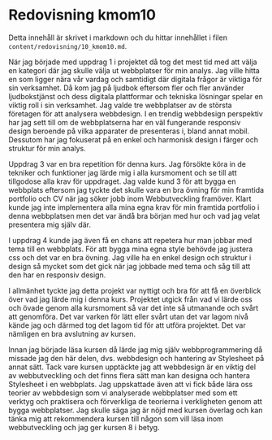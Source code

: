 ---
---
Redovisning kmom10
=========================

Detta innehåll är skrivet i markdown och du hittar innehållet i filen `content/redovisning/10_kmom10.md`.

När jag började med uppdrag 1 i projektet då tog det mest tid med att välja en kategori där jag skulle välja ut webbplatser för min analys. Jag ville hitta en som ligger nära vår vardag och samtidigt där digitala frågor är viktiga för sin verksamhet. Då kom jag på ljudbok eftersom fler och fler använder ljudbokstjänst och dess digitala plattformar och tekniska lösningar spelar en viktig roll i sin verksamhet. Jag valde tre webbplatser av de största företagen för att analysera webbdesign. I en trendig webbdesign perspektiv har jag sett till om de webbplatserna har en väl fungerande responsiv design beroende på vilka apparater de presenteras i, bland annat mobil. Dessutom har jag fokuserat på en enkel och harmonisk design i färger och struktur för min analys.

Uppdrag 3 var en bra repetition för denna kurs. Jag försökte köra in de tekniker och funktioner jag lärde mig i alla kursmoment och se till att tillgodose alla krav för uppdraget. Jag valde kund 3 för att bygga en webbplats eftersom jag tyckte det skulle vara en bra övning för min framtida portfolio och CV när jag söker jobb inom Webbutveckling framöver. Klart kunde jag inte implementera alla mina egna krav för min framtida portfolio i denna webbplatsen men det var ändå bra början med hur och vad jag velat presentera mig själv där.

I uppdrag 4 kunde jag även få en chans att repetera hur man jobbar med tema till en  webbplats. För att bygga mina egna style behövde jag justera css och det var en bra övning. Jag ville ha en enkel design och struktur i design så mycket som det gick när jag jobbade med tema och såg till att den har en responsiv design.

I allmänhet tyckte jag detta projekt var nyttigt och bra för att få en överblick över vad jag lärde mig i denna kurs. Projektet utgick från vad vi lärde oss och övade genom alla kursmoment så var det inte så utmanande och svårt att genomföra. Det var varken för lätt eller svårt utan det var lagom nivå kände jag och därmed tog det lagom tid för att utföra projektet. Det var nämligen en bra avslutning av kursen.

Innan jag började läsa kursen då lärde jag mig själv webbprogrammering då missade jag den här delen, dvs. webbdesign och hantering av Stylesheet på annat sätt. Tack vare kursen upptäckte jag att webbdesign är en viktig del av webbutveckling och det finns flera sätt man kan designa och hantera Stylesheet i en webbplats. Jag uppskattade även att vi fick både lära oss teorier av webbdesign som vi analyserade webbplatser med som ett verktyg och praktisera och förverkliga de teorierna i verkligheten genom att bygga webbplatser. Jag skulle säga jag är nöjd med kursen överlag och kan tänka mig att rekommendera kursen till någon som vill läsa inom webbutveckling och jag ger kursen 8 i betyg.
